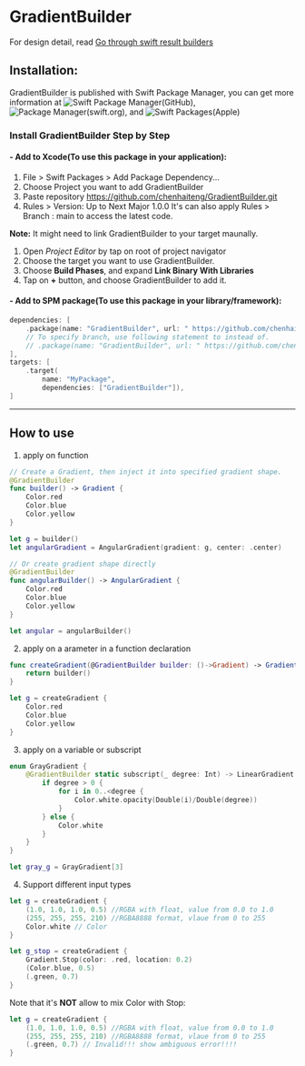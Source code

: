 # GradientBuilder

For design detail, read [Go through swift result builders](https://chenhaiteng.github.io/swift/2021/08/16/go-through-swift-result-builders.html)

## Installation:
GradientBuilder is published with Swift Package Manager, you can get more information at ![Swift Package Manager(GitHub)](https://github.com/apple/swift-package-manager), ![Package Manager(swift.org)](https://swift.org/package-manager/), and ![Swift Packages(Apple)](https://developer.apple.com/documentation/swift_packages)

### Install GradientBuilder Step by Step
#### - Add to Xcode(To use this package in your application):

1. File > Swift Packages > Add Package Dependency...
2. Choose Project you want to add GradientBuilder
3. Paste repository https://github.com/chenhaiteng/GradientBuilder.git
4. Rules > Version: Up to Next Major 1.0.0
It's can also apply Rules > Branch : main to access the latest code.

**Note:** It might need to link GradientBuilder to your target maunally.
1. Open *Project Editor* by tap on root of project navigator
2. Choose the target you want to use GradientBuilder.
3. Choose **Build Phases**, and expand **Link Binary With Libraries**
4. Tap on **+** button, and choose GradientBuilder to add it.

#### - Add to SPM package(To use this package in your library/framework):
```swift
dependencies: [
    .package(name: "GradientBuilder", url: " https://github.com/chenhaiteng/GradientBuilder.git", from: "1.0.0")
    // To specify branch, use following statement to instead of.
    // .package(name: "GradientBuilder", url: " https://github.com/chenhaiteng/GradientBuilder.git", .branch("branch_name"))
],
targets: [
    .target(
        name: "MyPackage",
        dependencies: ["GradientBuilder"]),
]
```
---
## How to use

1. apply on function
```swift
// Create a Gradient, then inject it into specified gradient shape.
@GradientBuilder
func builder() -> Gradient {
    Color.red
    Color.blue
    Color.yellow
}

let g = builder()
let angularGradient = AngularGradient(gradient: g, center: .center)

// Or create gradient shape directly
@GradientBuilder
func angularBuilder() -> AngularGradient {
    Color.red
    Color.blue
    Color.yellow
}

let angular = angularBuilder()
```

2. apply on a arameter in a function declaration
```swift
func createGradient(@GradientBuilder builder: ()->Gradient) -> Gradient {
    return builder()
}

let g = createGradient {
    Color.red
    Color.blue
    Color.yellow
}
```

3. apply on a variable or subscript
```swift
enum GrayGradient {
    @GradientBuilder static subscript(_ degree: Int) -> LinearGradient {
        if degree > 0 {
            for i in 0..<degree {
                Color.white.opacity(Double(i)/Double(degree))
            }
        } else {
            Color.white
        }
    }
}

let gray_g = GrayGradient[3]
```

4. Support different input types
```swift
let g = createGradient {
    (1.0, 1.0, 1.0, 0.5) //RGBA with float, value from 0.0 to 1.0
    (255, 255, 255, 210) //RGBA8888 format, vlaue from 0 to 255
    Color.white // Color 
}

let g_stop = createGradient {
    Gradient.Stop(color: .red, location: 0.2)
    (Color.blue, 0.5)
    (.green, 0.7)
}
```

Note that it's **NOT** allow to mix Color with Stop:
```swift
let g = createGradient {
    (1.0, 1.0, 1.0, 0.5) //RGBA with float, value from 0.0 to 1.0
    (255, 255, 255, 210) //RGBA8888 format, vlaue from 0 to 255
    (.green, 0.7) // Invalid!!! show ambiguous error!!!!
}
```